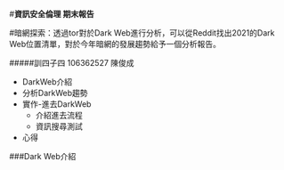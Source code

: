 #**資訊安全倫理 期末報告**

#暗網探索：透過tor對於Dark Web進行分析，可以從Reddit找出2021的Dark Web位置清單，對於今年暗網的發展趨勢給予一個分析報告。

#####訓四子四 106362527 陳俊成

* DarkWeb介紹
* 分析DarkWeb趨勢
* 實作-進去DarkWeb
  * 介紹進去流程
  * 資訊搜尋測試
* 心得

###Dark Web介紹
